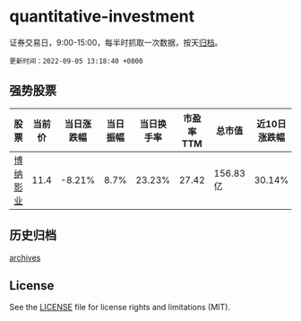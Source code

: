 # quantitative-investment

证券交易日，9:00-15:00，每半时抓取一次数据，按天[归档](archives)。

`更新时间：2022-09-05 13:18:40 +0800`

## 强势股票

|股票|当前价|当日涨跌幅|当日振幅|当日换手率|市盈率TTM|总市值|近10日涨跌幅|
|----|----|----|----|----|----|----|----|
|[博纳影业](https://xueqiu.com/S/SZ001330)|11.4|-8.21%|8.7%|23.23%|27.42|156.83亿|30.14%|

## 历史归档

[archives](archives)

## License

See the [LICENSE](LICENSE) file for license rights and limitations (MIT).